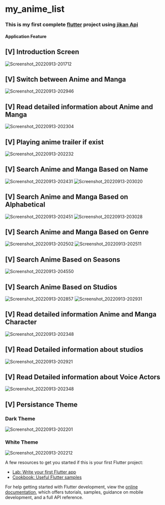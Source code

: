 # my_anime_list

### This is my first complete [flutter](https://flutter.dev/) project using [jikan Api](https://docs.api.jikan.moe/) 

#### Application Feature

## [V] Introduction Screen 
![Screenshot_20220913-201712](https://user-images.githubusercontent.com/80769251/189914690-f425828c-8586-4dfe-be27-e81a943bd78e.png)

## [V] Switch between Anime and Manga
![Screenshot_20220913-202946](https://user-images.githubusercontent.com/80769251/189917030-fe38f3fb-62de-4059-9bdc-652fe3da0f39.png)

## [V] Read detailed information about Anime and Manga
![Screenshot_20220913-202304](https://user-images.githubusercontent.com/80769251/189915867-bf26dea2-c851-4e08-b206-01a92f9a91e7.png)

## [V] Playing anime trailer if exist
![Screenshot_20220913-202232](https://user-images.githubusercontent.com/80769251/189916155-9c468b9d-5e5a-49bb-97ab-d393d038af27.png)

## [V] Search Anime and Manga Based on Name
![Screenshot_20220913-202431](https://user-images.githubusercontent.com/80769251/189916492-c016c6ad-31b2-49c9-886d-f1db5aee2a05.png)
![Screenshot_20220913-203020](https://user-images.githubusercontent.com/80769251/189916506-e5010318-3ab9-4577-9219-83d5911c19d9.png)

## [V] Search Anime and Manga Based on Alphabetical
![Screenshot_20220913-202451](https://user-images.githubusercontent.com/80769251/189917143-874b73a2-83cc-45bd-95ad-ed21755e5bd9.png)
![Screenshot_20220913-203028](https://user-images.githubusercontent.com/80769251/189917156-1ee85c0f-8154-4311-bef9-29f9bf0584e5.png)

## [V] Search Anime and Manga Based on Genre
![Screenshot_20220913-202502](https://user-images.githubusercontent.com/80769251/189917329-6cc7bc7e-d3ef-4f28-970e-33df1fa7611c.png)
![Screenshot_20220913-202511](https://user-images.githubusercontent.com/80769251/189917342-a2e98599-7754-4518-b772-5d88ad3805b8.png)

## [V] Search Anime Based on Seasons
![Screenshot_20220913-204550](https://user-images.githubusercontent.com/80769251/189917880-534bdeab-d001-4694-af4d-f4a5f8f1c13e.png)

## [V] Search Anime Based on Studios
![Screenshot_20220913-202857](https://user-images.githubusercontent.com/80769251/189918022-04bdae53-cbf6-425a-a34c-71783a496014.png)
![Screenshot_20220913-202931](https://user-images.githubusercontent.com/80769251/189918031-4c8d87e5-e755-47ee-87c1-d7b635d978ba.png)

## [V] Read detailed information Anime and Manga Character
![Screenshot_20220913-202348](https://user-images.githubusercontent.com/80769251/189918172-7ac46cf3-23e6-4b22-ba57-f72b8601c9e1.png)

## [V] Read Detailed information about studios
![Screenshot_20220913-202921](https://user-images.githubusercontent.com/80769251/189918369-15f7124d-aa64-4ea1-b7e7-39e99748b8d9.png)

## [V] Read Detailed information about Voice Actors
 ![Screenshot_20220913-202348](https://user-images.githubusercontent.com/80769251/189919271-f7dd8f59-39a4-4939-908c-7eb7106563fa.png)
 
## [V] Persistance Theme
  ### Dark Theme
![Screenshot_20220913-202201](https://user-images.githubusercontent.com/80769251/189919392-c14a4d6c-cf5d-4b6d-aadf-56a138958ef8.png)
  ### White Theme
![Screenshot_20220913-202212](https://user-images.githubusercontent.com/80769251/189918556-30c82635-2194-4d87-9043-adfeec80633a.png)


A few resources to get you started if this is your first Flutter project:

- [Lab: Write your first Flutter app](https://docs.flutter.dev/get-started/codelab)
- [Cookbook: Useful Flutter samples](https://docs.flutter.dev/cookbook)

For help getting started with Flutter development, view the
[online documentation](https://docs.flutter.dev/), which offers tutorials,
samples, guidance on mobile development, and a full API reference.
